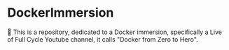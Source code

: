 # DockerImmersion
:whale: This is a repository, dedicated to a Docker immersion, specifically a Live of Full Cycle Youtube channel, it calls "Docker from Zero to Hero".
